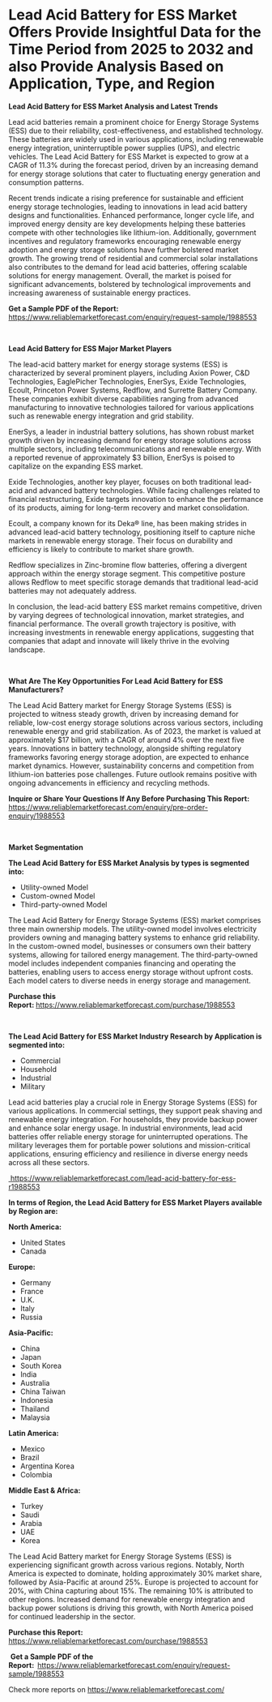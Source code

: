 <p><h1>Lead Acid Battery for ESS Market Offers Provide Insightful Data for the Time Period from 2025 to 2032 and also Provide Analysis Based on Application, Type, and Region</h1></p><p><strong>Lead Acid Battery for ESS Market Analysis and Latest Trends</strong></p>
<p><p>Lead acid batteries remain a prominent choice for Energy Storage Systems (ESS) due to their reliability, cost-effectiveness, and established technology. These batteries are widely used in various applications, including renewable energy integration, uninterruptible power supplies (UPS), and electric vehicles. The Lead Acid Battery for ESS Market is expected to grow at a CAGR of 11.3% during the forecast period, driven by an increasing demand for energy storage solutions that cater to fluctuating energy generation and consumption patterns.</p><p>Recent trends indicate a rising preference for sustainable and efficient energy storage technologies, leading to innovations in lead acid battery designs and functionalities. Enhanced performance, longer cycle life, and improved energy density are key developments helping these batteries compete with other technologies like lithium-ion. Additionally, government incentives and regulatory frameworks encouraging renewable energy adoption and energy storage solutions have further bolstered market growth. The growing trend of residential and commercial solar installations also contributes to the demand for lead acid batteries, offering scalable solutions for energy management. Overall, the market is poised for significant advancements, bolstered by technological improvements and increasing awareness of sustainable energy practices.</p></p>
<p><strong>Get a Sample PDF of the Report:&nbsp;</strong> <a href="https://www.reliablemarketforecast.com/enquiry/request-sample/1988553?utm_campaign=2516&utm_medium=2&utm_source=Github&utm_content=ia&utm_term=07042025&utm_id=lead-acid-battery-for-ess">https://www.reliablemarketforecast.com/enquiry/request-sample/1988553</a></p>
<p>&nbsp;</p>
<p><strong>Lead Acid Battery for ESS Major Market Players</strong></p>
<p><p>The lead-acid battery market for energy storage systems (ESS) is characterized by several prominent players, including Axion Power, C&D Technologies, EaglePicher Technologies, EnerSys, Exide Technologies, Ecoult, Princeton Power Systems, Redflow, and Surrette Battery Company. These companies exhibit diverse capabilities ranging from advanced manufacturing to innovative technologies tailored for various applications such as renewable energy integration and grid stability.</p><p>EnerSys, a leader in industrial battery solutions, has shown robust market growth driven by increasing demand for energy storage solutions across multiple sectors, including telecommunications and renewable energy. With a reported revenue of approximately $3 billion, EnerSys is poised to capitalize on the expanding ESS market.</p><p>Exide Technologies, another key player, focuses on both traditional lead-acid and advanced battery technologies. While facing challenges related to financial restructuring, Exide targets innovation to enhance the performance of its products, aiming for long-term recovery and market consolidation.</p><p>Ecoult, a company known for its Deka® line, has been making strides in advanced lead-acid battery technology, positioning itself to capture niche markets in renewable energy storage. Their focus on durability and efficiency is likely to contribute to market share growth.</p><p>Redflow specializes in Zinc-bromine flow batteries, offering a divergent approach within the energy storage segment. This competitive posture allows Redflow to meet specific storage demands that traditional lead-acid batteries may not adequately address.</p><p>In conclusion, the lead-acid battery ESS market remains competitive, driven by varying degrees of technological innovation, market strategies, and financial performance. The overall growth trajectory is positive, with increasing investments in renewable energy applications, suggesting that companies that adapt and innovate will likely thrive in the evolving landscape.</p></p>
<p>&nbsp;</p>
<p><strong>What Are The Key Opportunities For Lead Acid Battery for ESS Manufacturers?</strong></p>
<p><p>The Lead Acid Battery market for Energy Storage Systems (ESS) is projected to witness steady growth, driven by increasing demand for reliable, low-cost energy storage solutions across various sectors, including renewable energy and grid stabilization. As of 2023, the market is valued at approximately $17 billion, with a CAGR of around 4% over the next five years. Innovations in battery technology, alongside shifting regulatory frameworks favoring energy storage adoption, are expected to enhance market dynamics. However, sustainability concerns and competition from lithium-ion batteries pose challenges. Future outlook remains positive with ongoing advancements in efficiency and recycling methods.</p></p>
<p><strong>Inquire or Share Your Questions If Any Before Purchasing This Report:</strong> <a href="https://www.reliablemarketforecast.com/enquiry/pre-order-enquiry/1988553?utm_campaign=2516&utm_medium=2&utm_source=Github&utm_content=ia&utm_term=07042025&utm_id=lead-acid-battery-for-ess">https://www.reliablemarketforecast.com/enquiry/pre-order-enquiry/1988553</a></p>
<p>&nbsp;</p>
<p><strong>Market Segmentation</strong></p>
<p><strong>The Lead Acid Battery for ESS Market Analysis by types is segmented into:</strong></p>
<p><ul><li>Utility-owned Model</li><li>Custom-owned Model</li><li>Third-party-owned Model</li></ul></p>
<p><p>The Lead Acid Battery for Energy Storage Systems (ESS) market comprises three main ownership models. The utility-owned model involves electricity providers owning and managing battery systems to enhance grid reliability. In the custom-owned model, businesses or consumers own their battery systems, allowing for tailored energy management. The third-party-owned model includes independent companies financing and operating the batteries, enabling users to access energy storage without upfront costs. Each model caters to diverse needs in energy storage and management.</p></p>
<p><strong>Purchase this Report:&nbsp;</strong><a href="https://www.reliablemarketforecast.com/purchase/1988553?utm_campaign=2516&utm_medium=2&utm_source=Github&utm_content=ia&utm_term=07042025&utm_id=lead-acid-battery-for-ess">https://www.reliablemarketforecast.com/purchase/1988553</a></p>
<p>&nbsp;</p>
<p><strong>The Lead Acid Battery for ESS Market Industry Research by Application is segmented into:</strong></p>
<p><ul><li>Commercial</li><li>Household</li><li>Industrial</li><li>Military</li></ul></p>
<p><p>Lead acid batteries play a crucial role in Energy Storage Systems (ESS) for various applications. In commercial settings, they support peak shaving and renewable energy integration. For households, they provide backup power and enhance solar energy usage. In industrial environments, lead acid batteries offer reliable energy storage for uninterrupted operations. The military leverages them for portable power solutions and mission-critical applications, ensuring efficiency and resilience in diverse energy needs across all these sectors.</p></p>
<p><a href="https://www.reliablemarketforecast.com/lead-acid-battery-for-ess-r1988553?utm_campaign=2516&utm_medium=2&utm_source=Github&utm_content=ia&utm_term=07042025&utm_id=lead-acid-battery-for-ess">&nbsp;https://www.reliablemarketforecast.com/lead-acid-battery-for-ess-r1988553</a></p>
<p><strong>In terms of Region, the Lead Acid Battery for ESS Market Players available by Region are:</strong></p>
<p>
    <p> <strong> North America: </strong>
        <ul>
            <li>United States</li>
            <li>Canada</li>
        </ul>
        </p> 
    <p> <strong> Europe: </strong>
        <ul>
            <li>Germany</li>
            <li>France</li>
            <li>U.K.</li>
            <li>Italy</li>
            <li>Russia</li>
        </ul>
        </p> 
    <p> <strong> Asia-Pacific: </strong>
        <ul>
            <li>China</li>
            <li>Japan</li>
            <li>South Korea</li>
            <li>India</li>
            <li>Australia</li>
            <li>China Taiwan</li>
            <li>Indonesia</li>
            <li>Thailand</li>
            <li>Malaysia</li>
        </ul>
        </p> 
    <p> <strong> Latin America: </strong>
        <ul>
            <li>Mexico</li>
            <li>Brazil</li>
            <li>Argentina Korea</li>
            <li>Colombia</li>
        </ul>
        </p> 
    <p> <strong> Middle East & Africa: </strong>
        <ul>
            <li>Turkey</li>
            <li>Saudi</li>
            <li>Arabia</li>
            <li>UAE</li>
            <li>Korea</li>
        </ul>
    </p>
    </p>
<p><p>The Lead Acid Battery market for Energy Storage Systems (ESS) is experiencing significant growth across various regions. Notably, North America is expected to dominate, holding approximately 30% market share, followed by Asia-Pacific at around 25%. Europe is projected to account for 20%, with China capturing about 15%. The remaining 10% is attributed to other regions. Increased demand for renewable energy integration and backup power solutions is driving this growth, with North America poised for continued leadership in the sector.</p></p>
<p><strong>Purchase this Report: </strong><a href="https://www.reliablemarketforecast.com/purchase/1988553?utm_campaign=2516&utm_medium=2&utm_source=Github&utm_content=ia&utm_term=07042025&utm_id=lead-acid-battery-for-ess">https://www.reliablemarketforecast.com/purchase/1988553</a></p>
<p>&nbsp;<strong>Get a Sample PDF of the Report:&nbsp;&nbsp;</strong><a href="https://www.reliablemarketforecast.com/enquiry/request-sample/1988553?utm_campaign=2516&utm_medium=2&utm_source=Github&utm_content=ia&utm_term=07042025&utm_id=lead-acid-battery-for-ess">https://www.reliablemarketforecast.com/enquiry/request-sample/1988553</a></p>
<p><strong></strong></p>
<p>Check more reports on <a href="https://www.reliablemarketforecast.com/?utm_campaign=2516&utm_medium=2&utm_source=Github&utm_content=ia&utm_term=07042025&utm_id=lead-acid-battery-for-ess">https://www.reliablemarketforecast.com/</a></p>